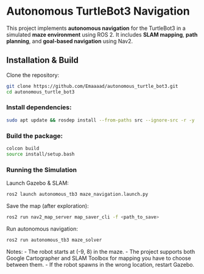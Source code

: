 # Autonomous TurtleBot3 Navigation

This project implements **autonomous navigation** for the TurtleBot3 in a simulated **maze environment** using ROS 2. It includes **SLAM mapping**, **path planning**, and **goal-based navigation** using Nav2.

## Installation & Build

Clone the repository:
```bash
git clone https://github.com/Emaaaad/autonomous_turtle_bot3.git
cd autonomous_turtle_bot3
```
### Install dependencies:
```bash
sudo apt update && rosdep install --from-paths src --ignore-src -r -y
```
### Build the package:
```bash
colcon build
source install/setup.bash
```
### Running the Simulation
Launch Gazebo & SLAM:
```bash
ros2 launch autonomous_tb3 maze_navigation.launch.py
```
Save the map (after exploration):
```bash
ros2 run nav2_map_server map_saver_cli -f <path_to_save>
```
Run autonomous navigation:
```bash
ros2 run autonomous_tb3 maze_solver
```

Notes:
    -  The robot starts at (-9, 8) in the maze.
    -  The project supports both Google Cartographer and SLAM Toolbox for mapping you have to choose between them. 
    -  If the robot spawns in the wrong location, restart Gazebo.
